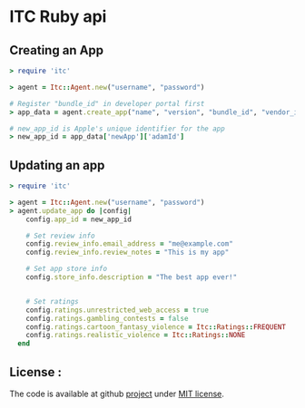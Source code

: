 ITC Ruby api
============

## Creating an App

```ruby
> require 'itc'

> agent = Itc::Agent.new("username", "password")

# Register "bundle_id" in developer portal first
> app_data = agent.create_app("name", "version", "bundle_id", "vendor_id", "company_name")

# new_app_id is Apple's unique identifier for the app
> new_app_id = app_data['newApp']['adamId']
```

## Updating an app

```ruby
> require 'itc'

> agent = Itc::Agent.new("username", "password")
> agent.update_app do |config|
    config.app_id = new_app_id

    # Set review info
    config.review_info.email_address = "me@example.com"
    config.review_info.review_notes = "This is my app"

    # Set app store info
    config.store_info.description = "The best app ever!"


    # Set ratings
    config.ratings.unrestricted_web_access = true
    config.ratings.gambling_contests = false
    config.ratings.cartoon_fantasy_violence = Itc::Ratings::FREQUENT
    config.ratings.realistic_violence = Itc::Ratings::NONE
  end
```

## License :

The code is available at github [project][home] under [MIT license][license].

[home]: https://github.com/dwnld/itc
[license]: http://revolunet.mit-license.org


